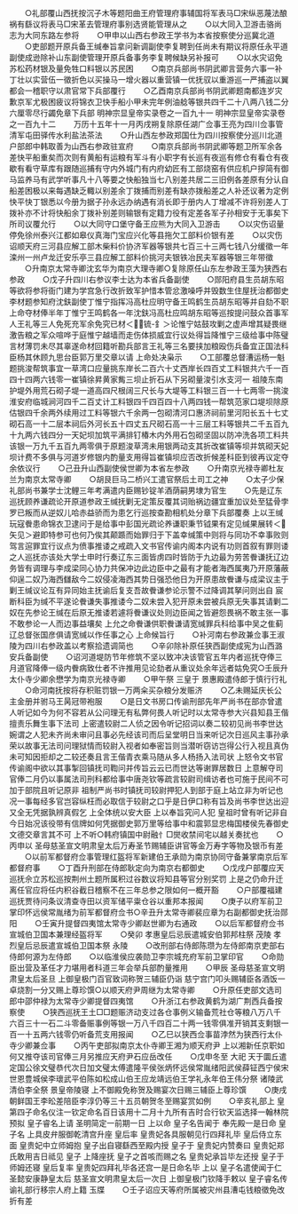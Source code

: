 <!-- { "loadSidebar": true } -->
　　○礼部覆山西抚按沉子木等题阳曲王府管理府事辅国将军表马□宋纵恶蔑法酿祸有繇议将表马□宋革去管理府事别选贤能管理从之
　　○以大同入卫游击骆尚志为大同东路左参将
　　○甲申以山西右参政王学书为本省按察使分巡冀北道
　　○吏部题开原兵备王缄奉旨拿问新调副使李复聘到任尚未有期议将原任永平道副使成逊除补山东副使管理开原兵备事务李复聘候缺另补报可
　　○以水灾诏免苏松药材银及量免牲口料银以苏民困
　　○南京兵部尚书阴武卿言营务六事一补丁壮以实营伍一徵折色以买操马一增火器以重营镇一优抚驭以重游巡一严捕盗以翼都会一稽职守以肃官常下兵部覆行
　　○乙酉南京兵部尚书阴武卿题南都连岁灾歉京军尤极困疲议将锦衣卫快手船小甲未完年例油艌等银共四千二十八两八钱二分六厘零尽行蠲免章下兵部
明神宗显皇帝实录卷之一百九十一
明神宗显皇帝实录卷之一百九十二
　　万历十五年十一月丙戌朔复除原任湖广佥事王亮为四川佥事管清军屯田驿传水利盐法茶法
　　○升山西左参政郑国仕为四川按察使分巡川北道户部郎中韩取善为山西右参政驻宣府
　　○南京兵部尚书阴武卿等题卫所军余各差快平船重矣而次则有黄船有运粮有军斗有小职字有长巡有夜巡有修仓有看仓有夜歇有看守草库有跟随巡捕有守内外城门有内府幼匠有工部烧窑有供应机户摉简有御马监养马有武学听事凡十八等要之快船独当七八别差共居二三旧例各差原有分认自船差困极以来每遇缺乏輙以别差余丁拨捕而别差有缺亦拨船差之人补还议著为定例快平快丁银悉以今册为据子孙永远办纳遇有消长即于册内人丁增减不许将别差人丁拨补亦不计将快船余丁拨补别差则输银有定籍力役有定差各军子孙相安于无事矣下所司议覆允行
　　○以大同守口堡守备王应熊为大同入卫游击
　　○以灾伤诏量停免徐州泰兴江都如皋仪真海门宝应兴化等县拖欠工部料价银有差
　　○以灾伤诏顺天府三河县应解工部木柴料价协济军器等银共七百三十三两七钱八分缓徵一年滦州一州卢龙迁安乐亭三县应解工部料价挑河夫银铁冶民夫军器等银三年带徵
　　○升南京太常寺卿沈玄华为南京大理寺卿○复除原任山东左参政王藻为狭西右参政
　　○戊子升四川右参议李士达为本省兵备副使
　　○郧阳府县生员胡东昭等欲将参将衙门建为学宫急行改折致军护惜本管忿激噪呼并毁数生住屋抚治都御史李材题参知府沈鈇副使丁惟宁指挥冯高杜应明守备王鸣鹤生员胡东昭等并自劾不职  上命夺材俸半年丁惟宁王鸣鹤各一年沈鈇冯高杜应鸣胡东昭等巡按提问鼓众首事军人王礼等三人免死充军余免究已材＜锍-釒＞论惟宁姑鼓攻剿之虚声增其疑畏继激告粮之军众喧哗于庭惟宁越墙而走伤体损威宜行议处得旨降惟宁三级给事中陈璧言材薄罚未尽其辜遂命材回籍听勘兵部言王礼等三名要挟加粮殴伤兵备宜正国法科臣杨其休顾九思台臣郭万里交章以请  上命处决枭示
　　○工部覆总督漕运杨一魁题挑浚帮筑事宜一草湾口应量挑东岸长二百六十丈西岸长四百丈工料银共六千一百四十四两六钱零一崔镇徐昇黄家觜三坝止折石从下另砌量浚引水支河一  祖陵东南护堤外用荒石砌子堤一道高四尺根阔三尺长与大堤等工料银三百一十七两零一挑浚淮安府临城涧河四千二百丈计工料银四千四百四十八两四钱一帮筑范家口堤坝除原估银四千余两外续用过工料等银六千余两一包砌清河口惠济祠前里河阳长五十七丈砌石高一十二层本祠后外河长五十四丈五尺砌石高一十三层工料等银共二千五百九十九两六钱四分一天妃坝加筑平满排钉椿木内外用石包砌坚固以防冲洗各项工料共该银一万九千五百九两零俱于原题浚草湾未用银两动支其折改崔镇等坝并筑砌天妃坝计费不多俱与河道岁修银内酌量支用得旨崔镇坝应否改折候差科臣到彼再议定夺余依议行
　　○己丑升山西副使侯世卿为本省左参政
　　○升南京光禄寺卿杜友兰为南京太常寺卿
　　○胡艮巨马二桥兴工遣官祭后土司工之神
　　○太子少保礼部尚书兼学士沈鲤三年考满遣内臣赐钞锭羊酒荫嗣男埭为官生
　　○先是辽东巡抚顾养谦疏论开原道参政王缄抚剿无定策反覆其词贻祸边疆宜重加议处至猛骨孛罗已叛而从逆奴儿哈赤益骄而为患乞行巡按查勘相机处分章下兵部覆奏  上以王缄玩寇餋患命锦衣卫逮问于是给事中彭国光疏论养谦职秉节钺果有定见缄果展转＜矢见＞避即特参可也何乃俟其颠踬而始罪归于下盖幸缄策中则将与同功不幸事败则驾言逭罪宜行议点为偾事推诿之戒疏入文书官传谕内阁本内说有功则首叙有罪则诿之人巡抚亦该处大学士申时行奏辽东三面皆虏四时皆防于九边最为劳苦餋谦抚辽边务皆有调理与李成梁同心协力共保冲边此边臣中之最有才能者海西属夷乃开原藩蔽仰逞二奴乃海西讎敌今二奴侵凌海西其势日强恐他日为开原患故餋谦与成梁议主于剿王缄议论互有异同始主抚谕后复支吾故餋谦参论示警不过降调其拏问则出自  宸断科臣为缄不平遂论餋谦失事推诿今二奴未尝入犯开原未尝被兵原无失事其请剿二奴在先参论王缄在后原无推诿若遽将餋谦议处则边臣闻之皆避怨畏祸不敢主张一事不敢参论一人而边事益壤矣  上允之命餋谦供职餋谦请宽缄罪兵科给事中吴之隹蓟辽总督张国彦俱请宽缄以作任事之心  上命候旨行
　　○补河南右参政兼佥事王淑陵为四川右参政盖以考察拾遗调简也
　　○辛卯除补原任狭西副使成宪为山西潞安兵备副使
　　○诏河道堤防节年修筑不坚以致冲决该管官五年内者巡抚夺俸三月道官降俸一级内餋病致仕者不许推用见论劾者从重议处余年远者姑免究○壬辰升太仆寺少卿余懋学为南京光禄寺卿
　　○甲午祭  三皇于  景惠殿遣侍郎于慎行行礼
　　○命河南抚按将存积赃罚银一万两籴买杂粮分发赈济
　　○乙未赐延庆长公主金册并驸马王昺冠带袍服
　　○是日文书房口传谕刑部先年严尚书在部亦曾遣人听记如今为何不容若从公问理无有私弊何畏人听记时以太常寺参大兴县知县王偕擅责乐舞生事下法司  上密遣较尉二人侦之因令听记招词以奏二较初见尚书李世达婉谓之人犯未齐尚未审问且事必先经该司而后呈堂明日当来听记次日巡风主事孙承荣以故事无法司问理狱情而较尉入视者如奉密旨则当潜听窃访岂得公行入视且真伪未可知因拒却之二较还奏且言王偕青衣乘马随从多人杨扬入法司状  上怒令文书官传谕阁中欲以其事掣回镇抚司鞫问并传旨云云已而世达等谢罪居数日  上意解夺司官俸二月仍以事属法司刑科都给事中唐尧钦等疏言较尉司缉访者也可施于民间不可加于部院且听记原非  祖制严尚书时镇抚司较尉押犯人到部于庭上站立非为听记也况一事每经多官岂容纵枉而必取信于较尉之口乎是日伊口称有旨及尚书李世达出迎又全无凭据孰辨真假乞  上全体统以安大臣  上以奉旨究问人犯  皇祖时曾有听记非自今日始况该役带有信牌如何凭据御史郭万里等给事中和震郭显忠梅国楼侯先春御史文德交章言其不可  上不听○韩府镇国中尉融忄□爕收禁间宅以越关奏扰也
　　○丙申以  圣母慈圣宣文明肃皇太后万寿圣节赐辅臣讲官等金万寿字等物及银币有差
　　○以前军都督府佥事管理红盔将军新建伯王承勋为南京协同守备兼掌南京后军都督府事
　　○丁酉升刑部在侍郎耿定向为南京右都御史
　　○戊戌户部覆应天巡抚佘立苏松巡按荆州土题所属积过谷数议将知县等官分别奖罚  上是之仍命升迁离任官应将任内积谷截日稽察不在三年总参之限如何一概开豁
　　○户部覆福建巡抚贾待问条议清查寺田以资军储平粜仓谷以重邦本报闻
　　○庚子以府军前卫掌印怀远侯常胤绪为前军都督府佥书○辛丑升太常寺卿裴应章为右副都御史抚治郧阳
　　○壬寅升提督四夷馆太常寺少卿赵世卿为右通政
　　○以后军都督府佥书宣城伯卫国本兼理经盔将军
　　○癸卯  孝惠皇后忌辰遣城安伯郭邦柱祭  茂陵  孝烈皇后忌辰遣宣城伯卫国本祭  永陵
　　○改刑部右侍郎陈瓒为左侍郎南京吏部右侍郎何源为左侍郎
　　○以临淮侯应袭勋卫李宗城充府军前卫掌印官
　　○命勋臣出营及革任才力堪用者科道三年会举兵部酌量推用
　　○甲辰  圣母慈圣宣文明肃皇太后圣旦  上御皇极门百官致词称贺三辅臣仍诣  慈宁宫门叩头赐辅臣各酒饭一卓烧割一分又赐上尊珍馔○以顺天府尹周继为太常寺卿
　　○升原任吏部文选司郎中邵仲禄为太常寺少卿提督四夷馆
　　○升浙江右参政黄鹤为湖广荆西兵备按察使
　　○狭西巡抚王土□□题赈济动支过各仓事例义输备荒社仓等粮八万八千六百三十一石二斗零备赈事例等银一万八千四百二十两一钱零俱准开销其支剩银一百一十五两六钱零仍听备荒支用报闻
　　○乙巳以狭西佥事苗浡然为狭西行太仆寺少卿兼佥事
　　○丙午吏部拟南京太仆寺卿王湘为顺天府尹  上以湘新任京职如何又推夺该司官俸三月另推应天府尹石应岳改任
　　○戊申冬至  大祀  天于圜丘遣定国公徐文璧恭代次日加文璧太傅遣隆平侯张炳怀远侯常胤绪阳武侯薛钲西宁侯宋世恩豊城侯李瓌武平伯陈如松成山伯王应龙靖远伯王学礼永年伯王伟分祭  诸陵武清伯李全祭  景皇帝陵寝  上不御殿免称贺及赐宴次日赐三辅臣上尊珍馔
　　○庚戌朝鲜国王李昖差陪臣李淳仍等三十五员朝贺冬至赐宴赏如例
　　○辛亥礼部上  皇第四子命名仪注一钦定命名百日该用十二月十九所有吉时合行钦天监选择一翰林院预拟  皇子睿名上请  圣明简定一前期一日  上以命  皇子名告闻于  奉先殿一是日命  皇子名  上具皮弁服御乾清宫升座  皇后率  皇贵妃各具服朝见行四拜礼毕  皇后侍立东面  皇贵妃中立师姆抱  皇子出自寝繇西至殿内授  皇子于  皇贵妃内赞奏曰  皇贵妃郑氏敢用吉日祗见  皇子  上降座抚  皇子之首咳而赐之名  皇贵妃承旨毕左还授  皇子于师姆还寝  皇后复率  皇贵妃四拜礼毕各还宫一是日命名毕  上以  皇子名遣使闻于仁圣懿安康静皇太后  慈圣宣文明肃皇太后一次日  上御皇极门钦降手敕以  皇子睿名传谕礼部行移宗人府上籍  玉牒
　　○壬子诏应天等府所属被灾州县漕屯钱粮徵免改折有差
